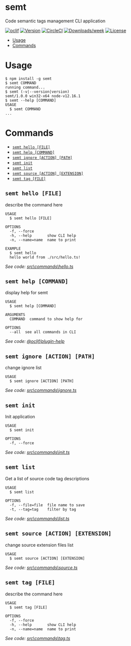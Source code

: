 semt
====

Code semantic tags management CLI application

[![oclif](https://img.shields.io/badge/cli-oclif-brightgreen.svg)](https://oclif.io)
[![Version](https://img.shields.io/npm/v/semt.svg)](https://npmjs.org/package/semt)
[![CircleCI](https://circleci.com/gh/Node-2020-06/semt/tree/master.svg?style=shield)](https://circleci.com/gh/Node-2020-06/semt/tree/master)
[![Downloads/week](https://img.shields.io/npm/dw/semt.svg)](https://npmjs.org/package/semt)
[![License](https://img.shields.io/npm/l/semt.svg)](https://github.com/Node-2020-06/semt/blob/master/package.json)

<!-- toc -->
* [Usage](#usage)
* [Commands](#commands)
<!-- tocstop -->
# Usage
<!-- usage -->
```sh-session
$ npm install -g semt
$ semt COMMAND
running command...
$ semt (-v|--version|version)
semt/1.0.0 win32-x64 node-v12.16.1
$ semt --help [COMMAND]
USAGE
  $ semt COMMAND
...
```
<!-- usagestop -->
# Commands
<!-- commands -->
* [`semt hello [FILE]`](#semt-hello-file)
* [`semt help [COMMAND]`](#semt-help-command)
* [`semt ignore [ACTION] [PATH]`](#semt-ignore-action-path)
* [`semt init`](#semt-init)
* [`semt list`](#semt-list)
* [`semt source [ACTION] [EXTENSION]`](#semt-source-action-extension)
* [`semt tag [FILE]`](#semt-tag-file)

## `semt hello [FILE]`

describe the command here

```
USAGE
  $ semt hello [FILE]

OPTIONS
  -f, --force
  -h, --help       show CLI help
  -n, --name=name  name to print

EXAMPLE
  $ semt hello
  hello world from ./src/hello.ts!
```

_See code: [src\commands\hello.ts](https://github.com/Node-2020-06/semt/blob/v1.0.0/src\commands\hello.ts)_

## `semt help [COMMAND]`

display help for semt

```
USAGE
  $ semt help [COMMAND]

ARGUMENTS
  COMMAND  command to show help for

OPTIONS
  --all  see all commands in CLI
```

_See code: [@oclif/plugin-help](https://github.com/oclif/plugin-help/blob/v3.2.0/src\commands\help.ts)_

## `semt ignore [ACTION] [PATH]`

change ignore list

```
USAGE
  $ semt ignore [ACTION] [PATH]
```

_See code: [src\commands\ignore.ts](https://github.com/Node-2020-06/semt/blob/v1.0.0/src\commands\ignore.ts)_

## `semt init`

Init application

```
USAGE
  $ semt init

OPTIONS
  -f, --force
```

_See code: [src\commands\init.ts](https://github.com/Node-2020-06/semt/blob/v1.0.0/src\commands\init.ts)_

## `semt list`

Get a list of source code tag descriptions

```
USAGE
  $ semt list

OPTIONS
  -f, --file=file  file name to save
  -t, --tag=tag    filter by tag
```

_See code: [src\commands\list.ts](https://github.com/Node-2020-06/semt/blob/v1.0.0/src\commands\list.ts)_

## `semt source [ACTION] [EXTENSION]`

change source extension files list

```
USAGE
  $ semt source [ACTION] [EXTENSION]
```

_See code: [src\commands\source.ts](https://github.com/Node-2020-06/semt/blob/v1.0.0/src\commands\source.ts)_

## `semt tag [FILE]`

describe the command here

```
USAGE
  $ semt tag [FILE]

OPTIONS
  -f, --force
  -h, --help       show CLI help
  -n, --name=name  name to print
```

_See code: [src\commands\tag.ts](https://github.com/Node-2020-06/semt/blob/v1.0.0/src\commands\tag.ts)_
<!-- commandsstop -->
